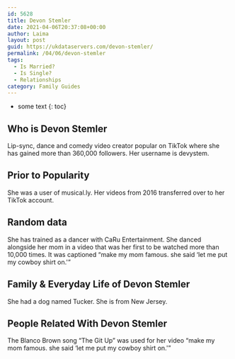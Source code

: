 ```yaml
---
id: 5628
title: Devon Stemler
date: 2021-04-06T20:37:08+00:00
author: Laima
layout: post
guid: https://ukdataservers.com/devon-stemler/
permalink: /04/06/devon-stemler
tags:
  - Is Married?
  - Is Single?
  - Relationships
category: Family Guides
---
```


* some text
{: toc}


## Who is Devon Stemler
                  
                  
                  
Lip-sync, dance and comedy video creator popular on TikTok where she has gained more than 360,000 followers. Her username is devystem. 
                  
              
            
              
            
                
                
                
## Prior to Popularity
                  
                  
                  
She was a user of musical.ly. Her videos from 2016 transferred over to her TikTok account.
                  
              
            
              
            
                
                
                
## Random data
                  
                  
                  
She has trained as a dancer with CaRu Entertainment. She danced alongside her mom in a video that was her first to be watched more than 10,000 times. It was captioned &#8220;make my mom famous. she said &#8216;let me put my cowboy shirt on.'&#8221;
                  
              
            
              
            
                
                
                
## Family & Everyday Life of Devon Stemler
                  
                  
                  
She had a dog named Tucker. She is from New Jersey.
                  
              
            
              
            
                
                
                
## People Related With Devon Stemler
                  
                  
                  
The Blanco Brown song &#8220;The Git Up&#8221; was used for her video &#8220;make my mom famous. she said &#8216;let me put my cowboy shirt on.'&#8221;
                  
              
            
              
            
                
              
            
              
              
            
            
              
            
          
          
          